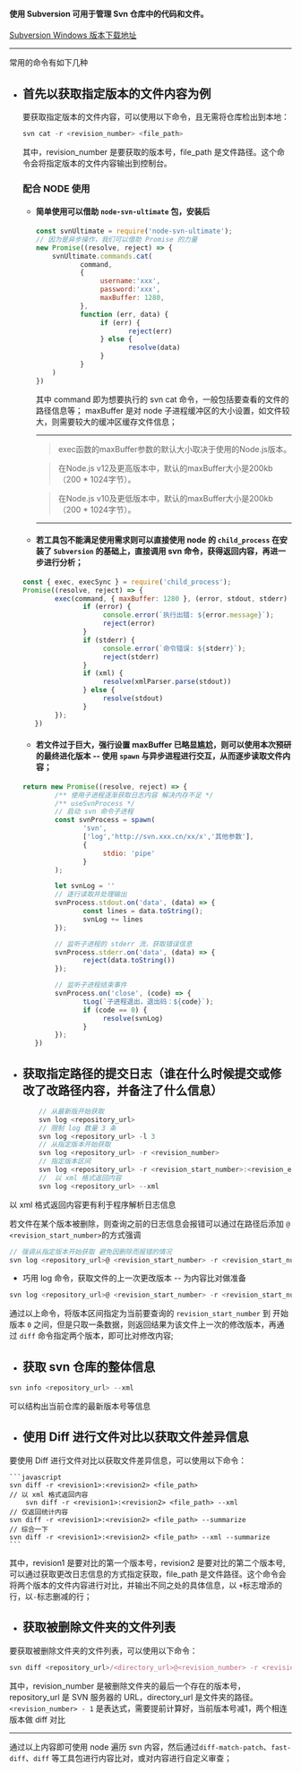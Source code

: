 #### 使用 Subversion 可用于管理 Svn 仓库中的代码和文件。

[Subversion Windows 版本下载地址](https://subversion.apache.org/)

---

常用的命令有如下几种

- ## 首先以获取指定版本的文件内容为例
    要获取指定版本的文件内容，可以使用以下命令，且无需将仓库检出到本地：

    ```js
    svn cat -r <revision_number> <file_path>
    ```

    其中，revision_number 是要获取的版本号，file_path 是文件路径。这个命令会将指定版本的文件内容输出到控制台。
   ### 配合 NODE 使用
 
     - #### 简单使用可以借助  `node-svn-ultimate` 包，安装后
     
    	 ```js
    	 const svnUltimate = require('node-svn-ultimate');
    	 // 因为是异步操作，我们可以借助 Promise 的力量
    	 new Promise((resolve, reject) => {
    		 svnUltimate.commands.cat(
    				command,
    				{
    					 username:'xxx',
    					 password:'xxx',
    					 maxBuffer: 1280,
    				},
    				function (err, data) {
    					 if (err) {
    							reject(err)
    					 } else {
    							resolve(data)
    					 }
    				}
    		 )
    	 })
    	 ```
    	 
    	 其中 command 即为想要执行的 svn cat 命令，一般包括要查看的文件的路径信息等；
    	 maxBuffer 是对 node 子进程缓冲区的大小设置，如文件较大，则需要较大的缓冲区缓存文件信息；
    	 
    	 ---
    	 
    	 > exec函数的maxBuffer参数的默认大小取决于使用的Node.js版本。

    	 >在Node.js v12及更高版本中，默认的maxBuffer大小是200kb（200 \* 1024字节）。

    	 >在Node.js v10及更低版本中，默认的maxBuffer大小是200kb（200 \* 1024字节）。 
    	 
    	 ---
    	 
     - #### 若工具包不能满足使用需求则可以直接使用 node 的 `child_process` 在安装了 `Subversion` 的基础上，直接调用 svn 命令，获得返回内容，再进一步进行分析；
     
     ```js
     const { exec, execSync } = require('child_process');
     Promise((resolve, reject) => {
    		 exec(command, { maxBuffer: 1280 }, (error, stdout, stderr) => {
    				if (error) {
    					 console.error(`执行出错: ${error.message}`);
    					 reject(error)
    				}
    				if (stderr) {
    					 console.error(`命令错误: ${stderr}`);
    					 reject(stderr)
    				}
    				if (xml) {
    					 resolve(xmlParser.parse(stdout))
    				} else {
    					 resolve(stdout)
    				}
    		 });
    	})
     ```
     
     - #### 若文件过于巨大，强行设置 maxBuffer 已略显尴尬，则可以使用本次预研的最终进化版本 --  使用 `spawn` 与异步进程进行交互，从而逐步读取文件内容；
     
     ```javascript
     return new Promise((resolve, reject) => {
    		 /** 使用子进程逐渐获取日志内容 解决内存不足 */
    		 /** useSvnProcess */
    		 // 启动 svn 命令子进程
    		 const svnProcess = spawn(
    				'svn',
    				['log','http://svn.xxx.cn/xx/x','其他参数'],
    				{
    					 stdio: 'pipe'
    				}
    		 );

    		 let svnLog = ''
    		 // 逐行读取并处理输出
    		 svnProcess.stdout.on('data', (data) => {
    				const lines = data.toString();
    				svnLog += lines
    		 });

    		 // 监听子进程的 stderr 流，获取错误信息
    		 svnProcess.stderr.on('data', (data) => {
    				reject(data.toString())
    		 });

    		 // 监听子进程结束事件
    		 svnProcess.on('close', (code) => {
    				tLog(`子进程退出，退出码：${code}`);
    				if (code == 0) { 
    					 resolve(svnLog)
    				}
    		 });
    	})
     ```
 
- ## 获取指定路径的提交日志（谁在什么时候提交或修改了改路径内容，并备注了什么信息）

	```javascript
        // 从最新版开始获取
        svn log <repository_url>
        // 限制 log 数量 3 条
        svn log <repository_url> -l 3
        // 从指定版本开始获取
        svn log <repository_url> -r <revision_number>
        // 指定版本区间
        svn log <repository_url> -r <revision_start_number>:<revision_end_number>
        //  以 xml 格式返回内容
        svn log <repository_url> --xml
	```
 以 xml 格式返回内容更有利于程序解析日志信息
 
 若文件在某个版本被删除，则查询之前的日志信息会报错可以通过在路径后添加 `@ <revision_start_number>`的方式强调
 
 ```javascript
 // 强调从指定版本开始获取 避免因删除而报错的情况
 svn log <repository_url>@ <revision_start_number> -r <revision_start_number>:<revision_end_number>
 ```
 
 - 巧用 log 命令，获取文件的上一次更改版本 -- 为内容比对做准备
 
 ```javascript
 svn log <repository_url>@ <revision_start_number> -r <revision_start_number>:0 -l 1
 ```
 
 通过以上命令，将版本区间指定为当前要查询的 `revision_start_number` 到 开始版本 `0` 之间，但是只取一条数据，则返回结果为该文件上一次的修改版本，再通过 `diff` 命令指定两个版本，即可比对修改内容;
 
- ## 获取 svn 仓库的整体信息

```javascript
svn info <repository_url> --xml
```

可以结构出当前仓库的最新版本号等信息
 
- ## 使用 Diff 进行文件对比以获取文件差异信息
要使用 Diff 进行文件对比以获取文件差异信息，可以使用以下命令：

	```javascript
	svn diff -r <revision1>:<revision2> <file_path>
	// 以 xml 格式返回内容
		svn diff -r <revision1>:<revision2> <file_path> --xml
	// 仅返回统计内容
	svn diff -r <revision1>:<revision2> <file_path> --summarize
	// 综合一下
	svn diff -r <revision1>:<revision2> <file_path> --xml --summarize
	```
	
其中，revision1 是要对比的第一个版本号，revision2 是要对比的第二个版本号,可以通过获取更改日志信息的方式指定获取，file_path 是文件路径。这个命令会将两个版本的文件内容进行对比，并输出不同之处的具体信息，以 `+`标志增添的行，以`-`标志删减的行；

- ## 获取被删除文件夹的文件列表
要获取被删除文件夹的文件列表，可以使用以下命令：

```javascript
svn diff <repository_url>/<directory_url>@<revision_number> -r <revision_number>:<revision_number> - 1 --xml --summarize
```

其中，revision_number 是被删除文件夹的最后一个存在的版本号，repository_url 是 SVN 服务器的 URL，directory_url 是文件夹的路径。`<revision_number> - 1` 是表达式，需要提前计算好，当前版本号减1，两个相连版本做 diff 对比

---

通过以上内容即可使用 node 遍历 svn 内容，然后通过`diff-match-patch`、`fast-diff`、`diff` 等工具包进行内容比对，或对内容进行自定义审查；